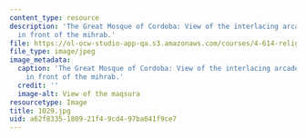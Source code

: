 ```yaml
---
content_type: resource
description: 'The Great Mosque of Cordoba: View of the interlacing arcade of the maqsura
  in front of the mihrab.'
file: https://ol-ocw-studio-app-qa.s3.amazonaws.com/courses/4-614-religious-architecture-and-islamic-cultures-fall-2002/a62f8335180921f49cd497ba041f9ce7_1029.jpg
file_type: image/jpeg
image_metadata:
  caption: 'The Great Mosque of Cordoba: View of the interlacing arcade of the maqsura
    in front of the mihrab.'
  credit: ''
  image-alt: View of the maqsura
resourcetype: Image
title: 1029.jpg
uid: a62f8335-1809-21f4-9cd4-97ba041f9ce7
---
```

